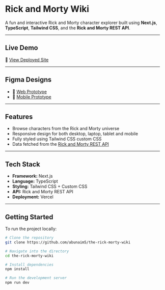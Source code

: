 # Rick and Morty Wiki

A fun and interactive Rick and Morty character explorer built using **Next.js**, **TypeScript**, **Tailwind CSS**, and the **Rick and Morty REST API**.

---

## Live Demo

🔗 [View Deployed Site](https://the-rick-morty-wiki.vercel.app)

---

## Figma Designs

- 🔗 [Web Prototype](https://www.figma.com/proto/UW75ciRqLvGSQVfkqESAFy/Frontend-Intern-Task?page-id=1%3A84&node-id=1-2675&viewport=839%2C644%2C0.16&t=DZZOihMtbjOGAVIW-1&scaling=min-zoom&content-scaling=fixed&starting-point-node-id=1%3A2675)
- 🔗 [Mobile Prototype](https://www.figma.com/proto/UW75ciRqLvGSQVfkqESAFy/Frontend-Intern-Task?page-id=1%3A85&node-id=1-1673&p=f&viewport=901%2C1644%2C1&t=skd0ROgmMkmlWiQP-1&scaling=scale-down&content-scaling=fixed&starting-point-node-id=1%3A1673)

---

## Features

- Browse characters from the Rick and Morty universe
- Responsive design for both desktop, laptop, tablet and mobile
- Fully styled using Tailwind CSS custom CSS
- Data fetched from the [Rick and Morty REST API](https://rickandmortyapi.com/documentation)

---

## Tech Stack

- **Framework:** Next.js
- **Language:** TypeScript
- **Styling:** Tailwind CSS + Custom CSS
- **API:** Rick and Morty REST API
- **Deployment:** Vercel

---

## Getting Started

To run the project locally:

```bash
# Clone the repository
git clone https://github.com/abunaim5/the-rick-morty-wiki

# Navigate into the directory
cd the-rick-morty-wiki

# Install dependencies
npm install

# Run the development server
npm run dev